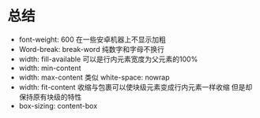 # 总结

+ font-weight: 600 在一些安卓机器上不显示加粗
+ Word-break: break-word 纯数字和字母不换行
+ width: fill-available 可以是行内元素宽度为父元素的100%
+ width: min-content
+ width: max-content  类似 white-space: nowrap
+ width: fit-content 收缩与包裹可以使块级元素变成行内元素一样收缩 但是却保持原有块级的特性
+ box-sizing: content-box